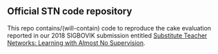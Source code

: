 Official STN code repository
---

This repo contains/(will-contain) code to reproduce the cake evaluation reported in our 2018 SIGBOVIK
submission entitled [Substitute Teacher Networks: Learning with Almost No Supervision](https://arxiv.org/abs/1803.11560).